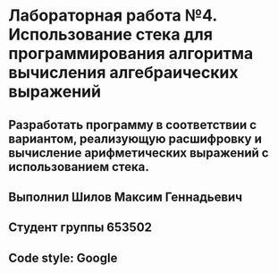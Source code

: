 # Лабораторная работа №4. Использование стека для программирования алгоритма вычисления алгебраических выражений
## Разработать программу в соответствии с вариантом, реализующую расшифровку и вычисление арифметических выражений с использованием стека.

## Выполнил Шилов Максим Геннадьевич

## Студент группы 653502

## Code style: Google